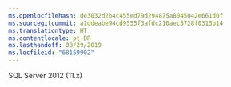 ```yaml
---
ms.openlocfilehash: de3032d2b4c455ed79d294875a8045042e661d0f
ms.sourcegitcommit: a1ddeabe94cd9555f3afdc210aec5728f0315b14
ms.translationtype: HT
ms.contentlocale: pt-BR
ms.lasthandoff: 08/29/2019
ms.locfileid: "68159902"
---
```

 SQL Server 2012 (11.x) 
